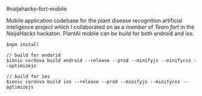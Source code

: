 #naijahacks-fort-mobile

Mobile application codebase for the plant disease recognition artificial inteligence project which I collaborated on as a member of *Team fort* in the *NaijaHacks* hackaton. PlantAI mobile can be build for both android and ios.
```
$npm install

// build for andorid
$ionic cordova build android --release --prod --minifyjs --minifycss --optimizejs

// build for ios
$ionic cordova build ios --release --prod --minifyjs --minifycss --optimizejs
```